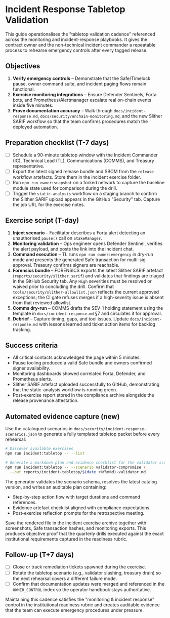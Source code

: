 # Incident Response Tabletop Validation

This guide operationalises the "tabletop validation cadence" referenced across the
monitoring and incident-response playbooks. It gives the contract owner and the
non-technical incident commander a repeatable process to rehearse emergency
controls after every tagged release.

## Objectives

1. **Verify emergency controls** – Demonstrate that the Safe/Timelock pause,
   owner command suite, and incident paging flows remain functional.
2. **Exercise monitoring integrations** – Ensure Defender Sentinels, Forta bots,
   and Prometheus/Alertmanager escalate real on-chain events inside five minutes.
3. **Prove documentation accuracy** – Walk through `docs/incident-response.md`,
   `docs/security/onchain-monitoring.md`, and the new Slither SARIF workflow so
   that the team confirms procedures match the deployed automation.

## Preparation checklist (T-7 days)

- [ ] Schedule a 90-minute tabletop window with the Incident Commander (IC),
      Technical Lead (TL), Communications (COMMS), and Treasury representative.
- [ ] Export the latest signed release bundle and SBOM from the `release`
      workflow artefacts. Store them in the incident exercise folder.
- [ ] Run `npm run owner:snapshot` on a forked network to capture the baseline
      module state used for comparison during the drill.
- [ ] Trigger the `static-analysis` workflow on a staging branch to confirm the
      Slither SARIF upload appears in the GitHub "Security" tab. Capture the
      job URL for the exercise notes.

## Exercise script (T-day)

1. **Inject scenario** – Facilitator describes a Forta alert detecting an
   unauthorised `pause()` call on `StakeManager`.
2. **Monitoring validation** – Ops engineer opens Defender Sentinel, verifies
   the alert payload, and posts the link into the incident chat.
3. **Command execution** – TL runs `npm run owner:emergency` in dry-run mode and
   presents the generated Safe transaction for multi-sig approval. Treasury
   confirms signers are reachable.
4. **Forensics bundle** – FORENSICS exports the latest Slither SARIF artefact
   (`reports/security/slither.sarif`) and validates that findings are triaged in
   the GitHub Security tab. Any `High` severities must be resolved or waived
   prior to concluding the drill. Confirm that `tools/security/slither-allowlist.json`
   reflects the current approved exceptions; the CI gate refuses merges if a
   high-severity issue is absent from that reviewed allowlist.
5. **Comms dry-run** – COMMS drafts the SEV-1 holding statement using the
   template in `docs/incident-response.md` §7 and circulates it for approval.
6. **Debrief** – Capture timing, gaps, and tool issues. Update `docs/incident-response.md`
   with lessons learned and ticket action items for backlog tracking.

## Success criteria

- All critical contacts acknowledged the page within 5 minutes.
- Pause tooling produced a valid Safe bundle and owners confirmed signer
  availability.
- Monitoring dashboards showed correlated Forta, Defender, and Prometheus
  alerts.
- Slither SARIF artefact uploaded successfully to GitHub, demonstrating that the
  static-analysis workflow is running green.
- Post-exercise report stored in the compliance archive alongside the release
  provenance attestation.

## Automated evidence capture (new)

Use the catalogued scenarios in
`docs/security/incident-response-scenarios.json` to generate a fully
templated tabletop packet before every rehearsal:

```bash
# Discover available exercises
npm run incident:tabletop -- --list

# Generate a markdown plan and evidence checklist for the validator scenario
npm run incident:tabletop -- --scenario validator-compromise \
  --out reports/incident-tabletop/$(date +%Y%m%d)-validator.md
```

The generator validates the scenario schema, resolves the latest catalog
version, and writes an auditable plan containing:

- Step-by-step action flow with target durations and command references.
- Evidence artefact checklist aligned with compliance expectations.
- Post-exercise reflection prompts for the retrospective meeting.

Save the rendered file in the incident exercise archive together with
screenshots, Safe transaction hashes, and monitoring exports. This produces
objective proof that the quarterly drills executed against the exact
institutional requirements captured in the readiness rubric.

## Follow-up (T+7 days)

- [ ] Close or track remediation tickets spawned during the exercise.
- [ ] Rotate the tabletop scenario (e.g., validator slashing, treasury drain) so
      the next rehearsal covers a different failure mode.
- [ ] Confirm that documentation updates were merged and referenced in the
      `OWNER_CONTROL` index so the operator handbook stays authoritative.

Maintaining this cadence satisfies the "monitoring & incident response" control
in the institutional readiness rubric and creates auditable evidence that the
team can execute emergency procedures under pressure.
